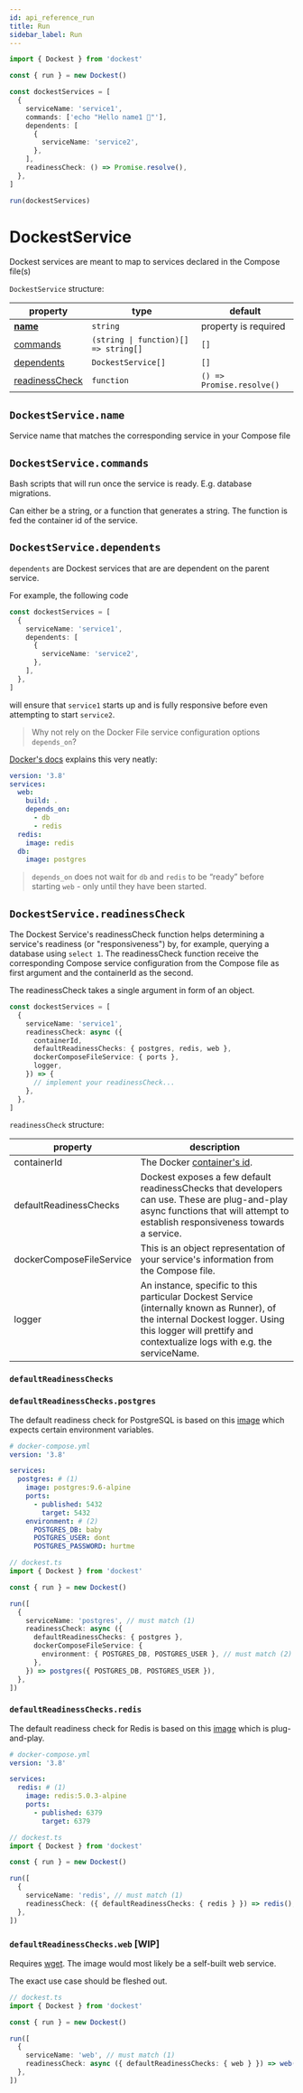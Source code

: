 ```yaml
---
id: api_reference_run
title: Run
sidebar_label: Run
---
```


```ts
import { Dockest } from 'dockest'

const { run } = new Dockest()

const dockestServices = [
  {
    serviceName: 'service1',
    commands: ['echo "Hello name1 🌊"'],
    dependents: [
      {
        serviceName: 'service2',
      },
    ],
    readinessCheck: () => Promise.resolve(),
  },
]

run(dockestServices)
```

# DockestService

Dockest services are meant to map to services declared in the Compose file(s)

`DockestService` structure:

| property                                        | type                                               | default                   |
| ----------------------------------------------- | -------------------------------------------------- | ------------------------- |
| **[name](#dockestservicename)**                 | `string`                                           | property is required      |
| [commands](#dockestservicecommands)             | <code>(string &#124; function)[] => string[]<code> | `[]`                      |
| [dependents](#dockestservicedependents)         | `DockestService[]`                                 | `[]`                      |
| [readinessCheck](#dockestservicereadinesscheck) | `function`                                         | `() => Promise.resolve()` |

## `DockestService.name`

Service name that matches the corresponding service in your Compose file

## `DockestService.commands`

Bash scripts that will run once the service is ready. E.g. database migrations.

Can either be a string, or a function that generates a string. The function is fed the container id of the service.

## `DockestService.dependents`

`dependents` are Dockest services that are are dependent on the parent service.

For example, the following code

```ts
const dockestServices = [
  {
    serviceName: 'service1',
    dependents: [
      {
        serviceName: 'service2',
      },
    ],
  },
]
```

will ensure that `service1` starts up and is fully responsive before even attempting to start `service2`.

> Why not rely on the Docker File service configuration options `depends_on`?

[Docker's docs](https://docs.docker.com/compose/compose-file/#depends_on) explains this very neatly:

```yaml
version: '3.8'
services:
  web:
    build: .
    depends_on:
      - db
      - redis
  redis:
    image: redis
  db:
    image: postgres
```

> `depends_on` does not wait for `db` and `redis` to be “ready” before starting `web` - only until they have been
> started.

## `DockestService.readinessCheck`

The Dockest Service's readinessCheck function helps determining a service's readiness (or "responsiveness") by, for
example, querying a database using `select 1`. The readinessCheck function receive the corresponding Compose service
configuration from the Compose file as first argument and the containerId as the second.

The readinessCheck takes a single argument in form of an object.

```ts
const dockestServices = [
  {
    serviceName: 'service1',
    readinessCheck: async ({
      containerId,
      defaultReadinessChecks: { postgres, redis, web },
      dockerComposeFileService: { ports },
      logger,
    }) => {
      // implement your readinessCheck...
    },
  },
]
```

`readinessCheck` structure:

| property                 | description                                                                                                                                                                                              |
| ------------------------ | -------------------------------------------------------------------------------------------------------------------------------------------------------------------------------------------------------- |
| containerId              | The Docker [container's id](https://docs.docker.com/engine/reference/run/#container-identification).                                                                                                     |
| defaultReadinessChecks   | Dockest exposes a few default readinessChecks that developers can use. These are plug-and-play async functions that will attempt to establish responsiveness towards a service.                          |
| dockerComposeFileService | This is an object representation of your service's information from the Compose file.                                                                                                                    |
| logger                   | An instance, specific to this particular Dockest Service (internally known as Runner), of the internal Dockest logger. Using this logger will prettify and contextualize logs with e.g. the serviceName. |

### `defaultReadinessChecks`

### `defaultReadinessChecks.postgres`

The default readiness check for PostgreSQL is based on this [image](https://hub.docker.com/_/postgres) which expects
certain environment variables.

```yaml
# docker-compose.yml
version: '3.8'

services:
  postgres: # (1)
    image: postgres:9.6-alpine
    ports:
      - published: 5432
        target: 5432
    environment: # (2)
      POSTGRES_DB: baby
      POSTGRES_USER: dont
      POSTGRES_PASSWORD: hurtme
```

```ts
// dockest.ts
import { Dockest } from 'dockest'

const { run } = new Dockest()

run([
  {
    serviceName: 'postgres', // must match (1)
    readinessCheck: async ({
      defaultReadinessChecks: { postgres },
      dockerComposeFileService: {
        environment: { POSTGRES_DB, POSTGRES_USER }, // must match (2)
      },
    }) => postgres({ POSTGRES_DB, POSTGRES_USER }),
  },
])
```

### `defaultReadinessChecks.redis`

The default readiness check for Redis is based on this [image](https://hub.docker.com/_/postgres) which is
plug-and-play.

```yaml
# docker-compose.yml
version: '3.8'

services:
  redis: # (1)
    image: redis:5.0.3-alpine
    ports:
      - published: 6379
        target: 6379
```

```ts
// dockest.ts
import { Dockest } from 'dockest'

const { run } = new Dockest()

run([
  {
    serviceName: 'redis', // must match (1)
    readinessCheck: ({ defaultReadinessChecks: { redis } }) => redis(),
  },
])
```

### `defaultReadinessChecks.web` [WIP]

Requires [wget](https://www.gnu.org/software/wget/). The image would most likely be a self-built web service.

The exact use case should be fleshed out.

```ts
// dockest.ts
import { Dockest } from 'dockest'

const { run } = new Dockest()

run([
  {
    serviceName: 'web', // must match (1)
    readinessCheck: async ({ defaultReadinessChecks: { web } }) => web(),
  },
])
```

